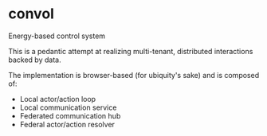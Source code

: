 # convol
Energy-based control system

This is a pedantic attempt at realizing multi-tenant, distributed interactions backed by data.

The implementation is browser-based (for ubiquity's sake) and is composed of:
- Local actor/action loop
- Local communication service
- Federated communication hub
- Federal actor/action resolver
